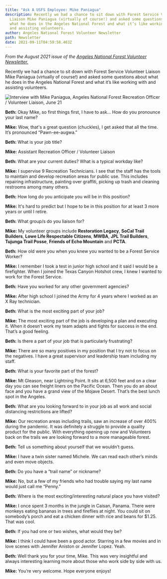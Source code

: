 ```yaml
---
title: "Ask A USFS Employee: Mike Paniagua"
description: Recently we had a chance to sit down with Forest Service Volunteer
  Liaison Mike Paniagua (virtually of course!) and asked some questions about
  what he does in the Angeles National Forest and what it’s like working with
  and assisting volunteers.
author: Angeles National Forest Volunteer Newsletter
path: Newsletter
date: 2021-09-11T04:59:58.463Z
---
```

*From the August 2021 issue of the [Angeles National Forest Volunteer Newsletter.](/newsletter)*

Recently we had a chance to sit down with Forest Service Volunteer Liaison Mike Paniagua (virtually of course!) and asked some questions about what he does in the Angeles National Forest and what it’s like working with and assisting volunteers.

![Interview with Mike Paniagua, Angeles National Forest Recreation Officer / Volunteer Liaison, June 21](/static/img/mike-paniagua-anf.png "Interview with Mike Paniagua, Angeles National Forest Recreation Officer / Volunteer Liaison, June 21")

**Beth:** Okay Mike, so first things first, I have to ask… How do you pronounce your last name?

**Mike:** Wow, that's a great question (chuckles), I get asked that all the time. It’s pronounced “Pawn-ee-augwa.”

**Beth:** What is your job title?

**Mike:** Assistant Recreation Officer / Volunteer Liaison

**Beth:** What are your current duties?  What is a typical workday like?

**Mike:** I supervise 9 Recreation Technicians. I see that the staff has the tools to maintain and develop recreation areas for public use. This includes repairing infrastructure, painting over graffiti, picking up trash and cleaning restrooms among many others.

**Beth:** How long do you anticipate you will be in this position?

**Mike:** It's hard to predict but I hope to be in this position for at least 3 more years or until I retire.

**Beth:** What group/s do you liaison for? 

**Mike:** My volunteer groups include **Restoration Legacy**, **SoCal Trail Builders**, **Lowe Life Respectable Citizens**, **MWBA**, **JPL Trail Builders**, **Tujunga Trail Posse**, **Friends of Echo Mountain** and **PCTA**.

**Beth:** How old were you when you knew you wanted to be a Forest Service Worker?

**Mike:** I remember I took a test in junior high school and it said I would be a firefighter. When I joined the Texas Canyon Hotshot crew, I knew I wanted to work for the Forest Service.

**Beth:** Have you worked for any other government agencies?

**Mike:** After high school I joined the Army for 4 years where I worked as an X Ray technician.

**Beth:** What is the most exciting part of your job?

**Mike:** The most exciting part of the job is developing a plan and executing it. When it doesn’t work my team adapts and fights for success in the end. That’s a good feeling.

**Beth:** Is there a part of your job that is particularly frustrating? 

**Mike:** There are so many positives in my position that I try not to focus on the negatives. I have a great supervisor and leadership team including my staff.

**Beth:** What is your favorite part of the forest?

**Mike:** Mt Gleason, near Lightning Point. It sits at 6,500 feet and on a clear day you can see freight liners on the Pacific Ocean. Then you do an about face and you have a grand view of the Mojave Desert. That’s the best lunch spot in the Angeles.

**Beth:** What are you looking forward to in your job as all work and social distancing restrictions are lifted?

**Mike:** Our recreation areas including trails, saw an increase of over 400% during the pandemic. It was definitely a struggle to provide a quality product for the public. With everything opening up now and Volunteers back on the trails we are looking forward to a more manageable forest.

**Beth:** Tell us something about yourself that we wouldn’t guess.

**Mike:** I have a twin sister named Michele. We can read each other’s minds and even move objects.

**Beth:** Do you have a “trail name” or nickname?

**Mike:** No, but a few of my friends who had trouble saying my last name would just call me “Penny.”

**Beth:** Where is the most exciting/interesting natural place you have visited?

**Mike:** I once spent 3 months in the jungle in Caisan, Panama. There were monkeys eating bananas in trees and fireflies at night. You could sit on somebody’s porch and eat a chicken dinner with rice and beans for $1.25. That was cool.

**Beth:** If you had one or two wishes, what would they be?

**Mike:** I think I could have been a good actor. Starring in a few movies and in love scenes with Jennifer Aniston or Jennifer Lopez. Yeah.

**Beth:** Well thank you for your time, Mike. This was very insightful and always interesting learning more about those who work side by side with us.

**Mike:** You’re very welcome. Hope everyone enjoys!
